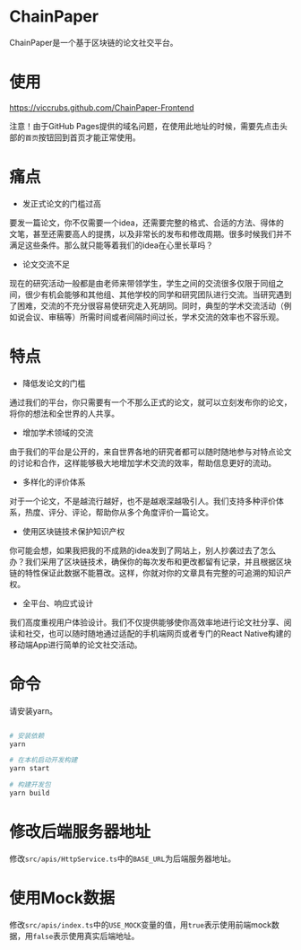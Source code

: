 # ChainPaper

ChainPaper是一个基于区块链的论文社交平台。

# 使用

https://viccrubs.github.com/ChainPaper-Frontend

注意！由于GitHub Pages提供的域名问题，在使用此地址的时候，需要先点击头部的`首页`按钮回到首页才能正常使用。

# 痛点

- 发正式论文的门槛过高

要发一篇论文，你不仅需要一个idea，还需要完整的格式、合适的方法、得体的文笔，甚至还需要高人的提携，以及非常长的发布和修改周期。很多时候我们并不满足这些条件。那么就只能等着我们的idea在心里长草吗？

- 论文交流不足

现在的研究活动一般都是由老师来带领学生，学生之间的交流很多仅限于同组之间，很少有机会能够和其他组、其他学校的同学和研究团队进行交流。当研究遇到了困难，交流的不充分很容易使研究走入死胡同。同时，典型的学术交流活动（例如说会议、审稿等）所需时间或者间隔时间过长，学术交流的效率也不容乐观。

# 特点

- 降低发论文的门槛

通过我们的平台，你只需要有一个不那么正式的论文，就可以立刻发布你的论文，将你的想法和全世界的人共享。

- 增加学术领域的交流

由于我们的平台是公开的，来自世界各地的研究者都可以随时随地参与对特点论文的讨论和合作，这样能够极大地增加学术交流的效率，帮助信息更好的流动。

- 多样化的评价体系

对于一个论文，不是越流行越好，也不是越艰深越吸引人。我们支持多种评价体系，热度、评分、评论，帮助你从多个角度评价一篇论文。

- 使用区块链技术保护知识产权

你可能会想，如果我把我的不成熟的idea发到了网站上，别人抄袭过去了怎么办？我们采用了区块链技术，确保你的每次发布和更改都留有记录，并且根据区块链的特性保证此数据不能篡改。这样，你就对你的文章具有完整的可追溯的知识产权。

- 全平台、响应式设计

我们高度重视用户体验设计。我们不仅提供能够使你高效率地进行论文社分享、阅读和社交，也可以随时随地通过适配的手机端网页或者专门的React Native构建的移动端App进行简单的论文社交活动。

# 命令

请安装yarn。

```sh

# 安装依赖
yarn

# 在本机启动开发构建
yarn start

# 构建开发包
yarn build
```

# 修改后端服务器地址

修改`src/apis/HttpService.ts`中的`BASE_URL`为后端服务器地址。

# 使用Mock数据

修改`src/apis/index.ts`中的`USE_MOCK`变量的值，用`true`表示使用前端mock数据，用`false`表示使用真实后端地址。


